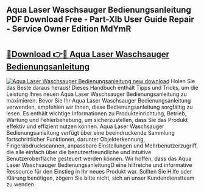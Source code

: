 ## Aqua Laser Waschsauger Bedienungsanleitung PDF Download Free - Part-Xlb User Guide Repair - Service Owner Edition MdYmR

# <h2><a href="http://df44lh.blite.top/?on=Aqua+Laser+Waschsauger+Bedienungsanleitung">🔗Download 👉🔴 Aqua Laser Waschsauger Bedienungsanleitung</a></h2>

[![Aqua Laser Waschsauger Bedienungsanleitung new download](https://i.imgur.com/lujVjoI.png)](http://df44lh.blite.top/?on=Aqua+Laser+Waschsauger+Bedienungsanleitung)
Holen Sie das Beste daraus heraus! Dieses Handbuch enthält Tipps und Tricks, um die Leistung Ihres neuen Aqua Laser Waschsauger Bedienungsanleitung zu maximieren. Bevor Sie Ihr Aqua Laser Waschsauger Bedienungsanleitung verwenden, empfehlen wir Ihnen, diese Bedienungsanleitung sorgfältig zu lesen. Es enthält wichtige Informationen zu Produkteinrichtung, Betrieb, Wartung und Fehlerbehebung, um sicherzustellen, dass Sie das Produkt effektiv und effizient nutzen können. Aqua Laser Waschsauger Bedienungsanleitung verfügt über eine beeindruckende Sammlung fortschrittlicher Funktionen, darunter Objekterkennung, Fingerabdruckscannen, anpassbare Einstellungen und Mehrbenutzerzugriff, die alle einfach über die benutzerfreundliche und intuitive Benutzeroberfläche gesteuert werden können. Wir hoffen, dass das Aqua Laser Waschsauger BedienungsanleitungD eine hilfreiche und informative Ressource für den Einstieg in Ihr neues Produkt war. Sollten Sie Hilfe oder Klärung benötigen, zögern Sie bitte nicht, sich an unser Kundendienstteam zu wenden.
